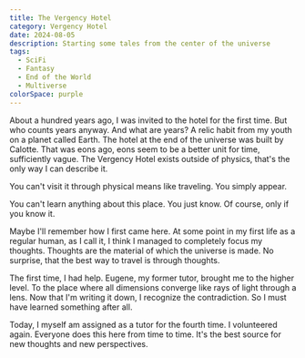 ```yaml
---
title: The Vergency Hotel
category: Vergency Hotel
date: 2024-08-05
description: Starting some tales from the center of the universe
tags:
  - SciFi
  - Fantasy
  - End of the World
  - Multiverse
colorSpace: purple
---
```


About a hundred years ago, I was invited to the hotel for the first time. But
who counts years anyway. And what are years? A relic habit from my youth on a
planet called Earth. The hotel at the end of the universe was built by Calotte.
That was eons ago, eons seem to be a better unit for time, sufficiently vague.
The Vergency Hotel exists outside of physics, that's the only way I can describe
it.

You can't visit it through physical means like traveling. You simply appear.

You can't learn anything about this place. You just know. Of course, only if you
know it.

Maybe I'll remember how I first came here. At some point in my first life as a
regular human, as I call it, I think I managed to completely focus my thoughts.
Thoughts are the material of which the universe is made. No surprise, that the
best way to travel is through thoughts.

The first time, I had help. Eugene, my former tutor, brought me to the higher
level. To the place where all dimensions converge like rays of light through a
lens. Now that I'm writing it down, I recognize the contradiction. So I must
have learned something after all.

Today, I myself am assigned as a tutor for the fourth time. I volunteered again.
Everyone does this here from time to time. It's the best source for new thoughts
and new perspectives.
